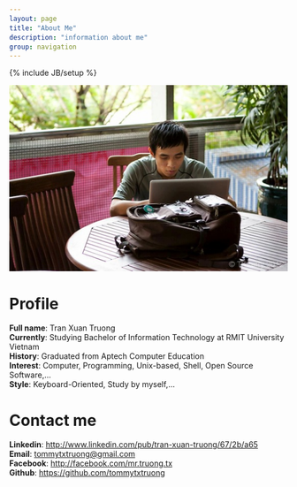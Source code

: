 ```yaml
---
layout: page
title: "About Me"
description: "information about me"
group: navigation
---
```

{% include JB/setup %}

[avatar]: /files/index/ava.JPG

![My avatar][avatar]

# Profile
**Full name**: Tran Xuan Truong  
**Currently**: Studying Bachelor of Information Technology at RMIT University Vietnam  
**History**: Graduated from Aptech Computer Education  
**Interest**: Computer, Programming, Unix-based, Shell, Open Source Software,...  
**Style**: Keyboard-Oriented, Study by myself,...

# Contact me
**Linkedin**: <http://www.linkedin.com/pub/tran-xuan-truong/67/2b/a65>  
**Email**: <tommytxtruong@gmail.com>  
**Facebook**: <http://facebook.com/mr.truong.tx>  
**Github**: <https://github.com/tommytxtruong>  
